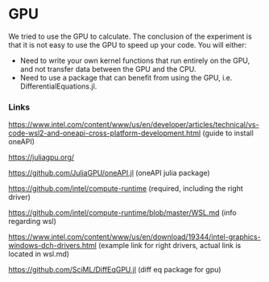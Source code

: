 # GPU

We tried to use the GPU to calculate. The conclusion of the experiment is that it is not easy to use the GPU to speed up your code. You will either:
- Need to write your own kernel functions that run entirely on the GPU, and not transfer data between the GPU and the CPU.
- Need to use a package that can benefit from using the GPU, i.e. DifferentialEquations.jl.



### Links
https://www.intel.com/content/www/us/en/developer/articles/technical/vs-code-wsl2-and-oneapi-cross-platform-development.html (guide to install oneAPI)

https://juliagpu.org/

https://github.com/JuliaGPU/oneAPI.jl (oneAPI julia package)


https://github.com/intel/compute-runtime (required, including the right driver)

https://github.com/intel/compute-runtime/blob/master/WSL.md (info regarding wsl)

https://www.intel.com/content/www/us/en/download/19344/intel-graphics-windows-dch-drivers.html (example link for right drivers, actual link is located in wsl.md)

https://github.com/SciML/DiffEqGPU.jl (diff eq package for gpu)